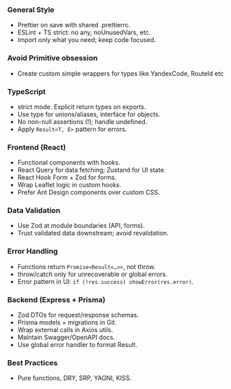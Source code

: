 ### General Style

- Prettier on save with shared .prettierrc.
- ESLint + TS strict: no any, noUnusedVars, etc.
- Import only what you need; keep code focused.

### Avoid Primitive obsession

- Create custom simple wrappers for types like YandexCode, RouteId etc

### TypeScript

- strict mode. Explicit return types on exports.
- Use type for unions/aliases, interface for objects.
- No non-null assertions (!); handle undefined.
- Apply `Result<T, E>` pattern for errors.

### Frontend (React)

- Functional components with hooks.
- React Query for data fetching; Zustand for UI state.
- React Hook Form + Zod for forms.
- Wrap Leaflet logic in custom hooks.
- Prefer Ant Design components over custom CSS.

### Data Validation

- Use Zod at module boundaries (API, forms).
- Trust validated data downstream; avoid revalidation.

### Error Handling

- Functions return `Promise<Result<…>>`, not throw.
- throw/catch only for unrecoverable or global errors.
- Error pattern in UI: `if (!res.success) showError(res.error)`.

### Backend (Express + Prisma)

- Zod DTOs for request/response schemas.
- Prisma models + migrations in Git.
- Wrap external calls in Axios utils.
- Maintain Swagger/OpenAPI docs.
- Use global error handler to format Result.

### Best Practices

- Pure functions, DRY, SRP, YAGNI, KISS.
